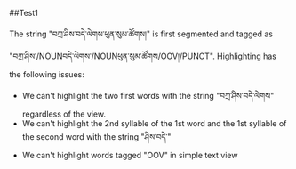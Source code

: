 ##Test1

The string "བཀྲ་ཤིས་བདེ་ལེགས་ཕུན་སུམ་ཚོགས།" is first segmented and tagged as "བཀྲ་ཤིས་/NOUNབདེ་ལེགས་/NOUNཕུན་སུམ་ཚོགས/OOV།/PUNCT". Highlighting has the following issues:

* We can't highlight the two first words with the string "བཀྲ་ཤིས་བདེ་ལེགས" regardless of the view.
* We can't highlight the 2nd syllable of the 1st word and the 1st syllable of the second word with the string "ཤིས་བདེ་"
* We can't highlight words tagged "OOV" in simple text view
